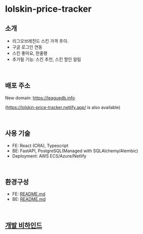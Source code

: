 # lolskin-price-tracker

## 소개
 - 리그오브레전드 스킨 가격 추이.
 - 구글 로그인 연동
 - 스킨 좋아요, 한줄평
 - 추가될 기능: 스킨 추천, 스킨 할인 알림

<br>


## 배포 주소
New domain: https://leaguedb.info

(https://lolskin-price-tracker.netlify.app/ is also available)

<br>


## 사용 기술
 - FE: React (CRA), Typescript
 - BE: FastAPI, PostgreSQL(Managed with SQLAlchemy/Alembic)
 - Deployment: AWS ECS/Azure/Netlify

<br>


## 환경구성
 - FE: [README.md](frontend/README.md)
 - BE: [README.md](backend/README.md)

<br>


## [개발 비하인드](https://github.com/Remian103/lolskin-price-tracker/discussions/82)
